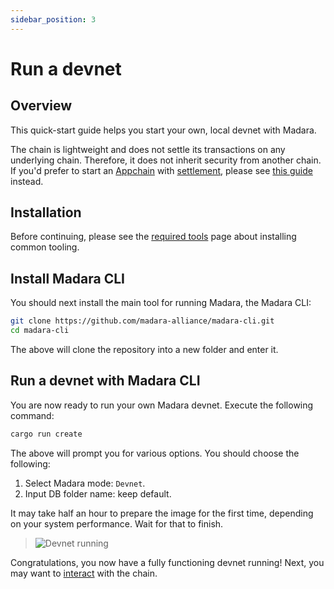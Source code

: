 ```yaml
---
sidebar_position: 3
---
```


# Run a devnet

## Overview

This quick-start guide helps you start your own, local devnet with Madara. 

The chain is lightweight and does not settle its transactions on any underlying chain. Therefore, it does not inherit security from another chain. If you'd prefer to start an [Appchain](/concepts/appchain) with [settlement](/concepts/settlement), please see [this guide](/quickstart/run_appchain) instead.

## Installation

Before continuing, please see the [required tools](/tools) page about installing common tooling.

## Install Madara CLI

You should next install the main tool for running Madara, the Madara CLI:
```bash
git clone https://github.com/madara-alliance/madara-cli.git
cd madara-cli
```
The above will clone the repository into a new folder and enter it.

## Run a devnet with Madara CLI

You are now ready to run your own Madara devnet. Execute the following command:

```bash
cargo run create
```
The above will prompt you for various options. You should choose the following:
1. Select Madara mode: `Devnet`.
1. Input DB folder name: keep default.

It may take half an hour to prepare the image for the first time, depending on your system performance. Wait for that to finish.

> ![Devnet running](/img/pages/quickstart-devnet-start.png "Devnet is running")

Congratulations, you now have a fully functioning devnet running! Next, you may want to [interact](use_devnet) with the chain.